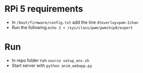 # RPi 5 requirements

- In `/boot/firmware/config.txt` add the line `dtoverlay=pwm-2chan`
- Run the following.`echo 2 > /sys/class/pwm/pwmchip0/export`

# Run

- In repo folder run `source setup_env.sh`
- Start server with `python anim_webapp.py`
